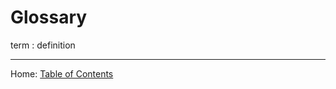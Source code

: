 # Glossary

term
: definition

------------------------------------------------

Home: [Table of Contents](../index.md)
